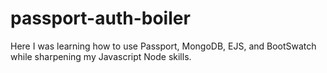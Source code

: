 # passport-auth-boiler

Here I was learning how to use Passport, MongoDB, EJS, and BootSwatch while sharpening my Javascript Node skills.
